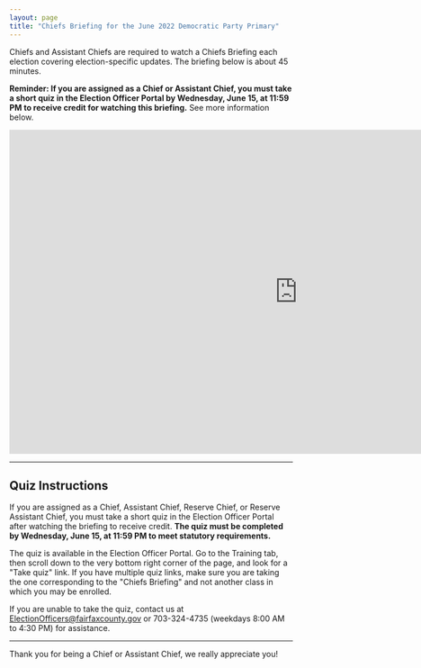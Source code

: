 ```yaml
---
layout: page
title: "Chiefs Briefing for the June 2022 Democratic Party Primary"
---
```


Chiefs and Assistant Chiefs are required to watch a Chiefs Briefing each election covering election-specific updates. The briefing below is about 45 minutes.

**Reminder: If you are assigned as a Chief or Assistant Chief, you must take a short quiz in the Election Officer Portal by Wednesday, June 15, at 11:59 PM to receive credit for watching this briefing.** See more information below.

<iframe width="1024" height="576" src="https://www.youtube.com/embed/Y1YCzij-FaA" title="YouTube video player" frameborder="0" allow="accelerometer; autoplay; clipboard-write; encrypted-media; gyroscope; picture-in-picture" allowfullscreen></iframe>

---

## Quiz Instructions

If you are assigned as a Chief, Assistant Chief, Reserve Chief, or Reserve Assistant Chief, you must take a short quiz in the Election Officer Portal after watching the briefing to receive credit. **The quiz must be completed by Wednesday, June 15, at 11:59 PM to meet statutory requirements.**

The quiz is available in the Election Officer Portal. Go to the Training tab, then scroll down to the very bottom right corner of the page, and look for a "Take quiz" link. If you have multiple quiz links, make sure you are taking the one corresponding to the "Chiefs Briefing" and not another class in which you may be enrolled.

If you are unable to take the quiz, contact us at ElectionOfficers@fairfaxcounty.gov or 703-324-4735 (weekdays 8:00 AM to 4:30 PM) for assistance.

---

Thank you for being a Chief or Assistant Chief, we really appreciate you!